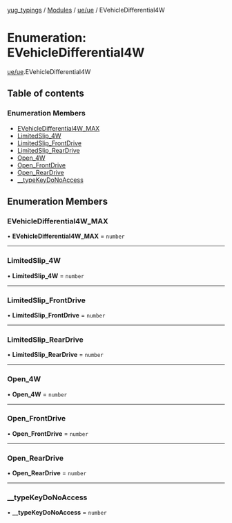 [yug_typings](../README.md) / [Modules](../modules.md) / [ue/ue](../modules/ue_ue.md) / EVehicleDifferential4W

# Enumeration: EVehicleDifferential4W

[ue/ue](../modules/ue_ue.md).EVehicleDifferential4W

## Table of contents

### Enumeration Members

- [EVehicleDifferential4W\_MAX](ue_ue.EVehicleDifferential4W.md#evehicledifferential4w_max)
- [LimitedSlip\_4W](ue_ue.EVehicleDifferential4W.md#limitedslip_4w)
- [LimitedSlip\_FrontDrive](ue_ue.EVehicleDifferential4W.md#limitedslip_frontdrive)
- [LimitedSlip\_RearDrive](ue_ue.EVehicleDifferential4W.md#limitedslip_reardrive)
- [Open\_4W](ue_ue.EVehicleDifferential4W.md#open_4w)
- [Open\_FrontDrive](ue_ue.EVehicleDifferential4W.md#open_frontdrive)
- [Open\_RearDrive](ue_ue.EVehicleDifferential4W.md#open_reardrive)
- [\_\_typeKeyDoNoAccess](ue_ue.EVehicleDifferential4W.md#__typekeydonoaccess)

## Enumeration Members

### EVehicleDifferential4W\_MAX

• **EVehicleDifferential4W\_MAX** = `number`

___

### LimitedSlip\_4W

• **LimitedSlip\_4W** = `number`

___

### LimitedSlip\_FrontDrive

• **LimitedSlip\_FrontDrive** = `number`

___

### LimitedSlip\_RearDrive

• **LimitedSlip\_RearDrive** = `number`

___

### Open\_4W

• **Open\_4W** = `number`

___

### Open\_FrontDrive

• **Open\_FrontDrive** = `number`

___

### Open\_RearDrive

• **Open\_RearDrive** = `number`

___

### \_\_typeKeyDoNoAccess

• **\_\_typeKeyDoNoAccess** = `number`
